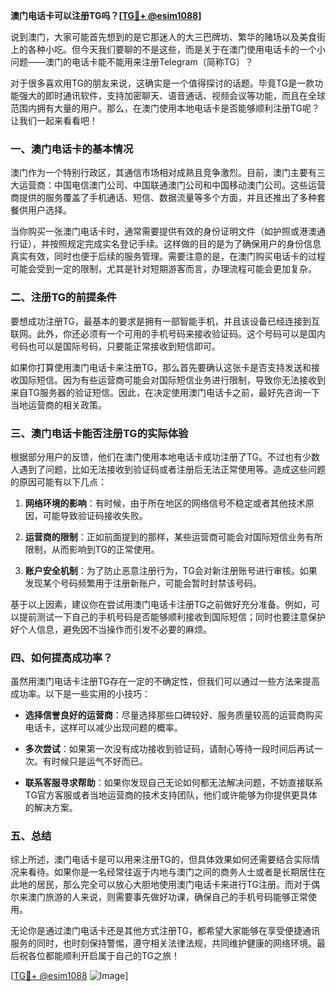 **澳门电话卡可以注册TG吗？[[TG💪+ @esim1088](https://t.me/s/esim1088)]**

说到澳门，大家可能首先想到的是它那迷人的大三巴牌坊、繁华的赌场以及美食街上的各种小吃。但今天我们要聊的不是这些，而是关于在澳门使用电话卡的一个小问题——澳门的电话卡能不能用来注册Telegram（简称TG）？

对于很多喜欢用TG的朋友来说，这确实是一个值得探讨的话题。毕竟TG是一款功能强大的即时通讯软件，支持加密聊天、语音通话、视频会议等功能，而且在全球范围内拥有大量的用户。那么，在澳门使用本地电话卡是否能够顺利注册TG呢？让我们一起来看看吧！

### 一、澳门电话卡的基本情况

澳门作为一个特别行政区，其通信市场相对成熟且竞争激烈。目前，澳门主要有三大运营商：中国电信澳门公司、中国联通澳门公司和中国移动澳门公司。这些运营商提供的服务覆盖了手机通话、短信、数据流量等多个方面，并且还推出了多种套餐供用户选择。

当你购买一张澳门电话卡时，通常需要提供有效的身份证明文件（如护照或港澳通行证），并按照规定完成实名登记手续。这样做的目的是为了确保用户的身份信息真实有效，同时也便于后续的服务管理。需要注意的是，在澳门购买电话卡的过程可能会受到一定的限制，尤其是针对短期游客而言，办理流程可能会更加复杂。

### 二、注册TG的前提条件

要想成功注册TG，最基本的要求是拥有一部智能手机，并且该设备已经连接到互联网。此外，你还必须有一个可用的手机号码来接收验证码。这个号码可以是国内号码也可以是国际号码，只要能正常接收到短信即可。

如果你打算使用澳门电话卡来注册TG，那么首先要确认这张卡是否支持发送和接收国际短信。因为有些运营商可能会对国际短信业务进行限制，导致你无法接收到来自TG服务器的验证短信。因此，在决定使用澳门电话卡之前，最好先咨询一下当地运营商的相关政策。

### 三、澳门电话卡能否注册TG的实际体验

根据部分用户的反馈，他们在澳门使用本地电话卡成功注册了TG。不过也有少数人遇到了问题，比如无法接收到验证码或者注册后无法正常使用等。造成这些问题的原因可能有以下几点：

1. **网络环境的影响**：有时候，由于所在地区的网络信号不稳定或者其他技术原因，可能导致验证码接收失败。
   
2. **运营商的限制**：正如前面提到的那样，某些运营商可能会对国际短信业务有所限制，从而影响到TG的正常使用。

3. **账户安全机制**：为了防止恶意注册行为，TG会对新注册账号进行审核。如果发现某个号码频繁用于注册新账户，可能会暂时封禁该号码。

基于以上因素，建议你在尝试用澳门电话卡注册TG之前做好充分准备。例如，可以提前测试一下自己的手机号码是否能够顺利接收到国际短信；同时也要注意保护好个人信息，避免因不当操作而引发不必要的麻烦。

### 四、如何提高成功率？

虽然用澳门电话卡注册TG存在一定的不确定性，但我们可以通过一些方法来提高成功率。以下是一些实用的小技巧：

- **选择信誉良好的运营商**：尽量选择那些口碑较好、服务质量较高的运营商购买电话卡，这样可以减少出现问题的概率。
  
- **多次尝试**：如果第一次没有成功接收到验证码，请耐心等待一段时间后再试一次。有时候只是运气不好而已。

- **联系客服寻求帮助**：如果你发现自己无论如何都无法解决问题，不妨直接联系TG官方客服或者当地运营商的技术支持团队，他们或许能够为你提供更具体的解决方案。

### 五、总结

综上所述，澳门电话卡是可以用来注册TG的，但具体效果如何还需要结合实际情况来看待。如果你是一名经常往返于内地与澳门之间的商务人士或者是长期居住在此地的居民，那么完全可以放心大胆地使用澳门电话卡来进行TG注册。而对于偶尔来澳门旅游的人来说，则需要事先做好功课，确保自己的手机号码能够正常使用。

无论你是通过澳门电话卡还是其他方式注册TG，都希望大家能够在享受便捷通讯服务的同时，也时刻保持警惕，遵守相关法律法规，共同维护健康的网络环境。最后祝各位都能顺利开启属于自己的TG之旅！

[[TG💪+ @esim1088](https://t.me/s/esim1088) ![Image](https://i.postimg.cc/4NQfJmqS/Snipaste-2025-05-13-00-14-12.png)]